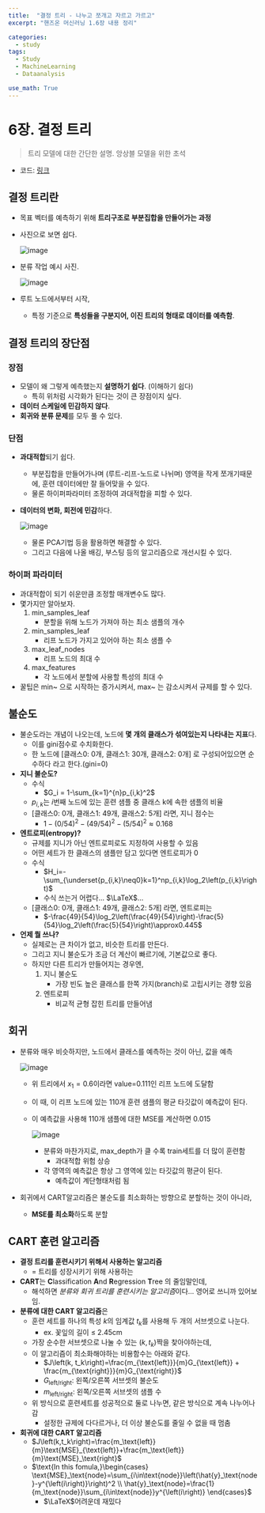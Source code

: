 ```yaml
---
title:  "결정 트리 - 나누고 쪼개고 자르고 가르고"
excerpt: "핸즈온 머신러닝 1.6장 내용 정리"

categories:
  - study
tags:
  - Study
  - MachineLearning
  - Dataanalysis

use_math: True
---
```


# 6장. 결정 트리

> 트리 모델에 대한 간단한 설명. 앙상블 모델을 위한 초석

- 코드: [링크](https://github.com/Sean-Parkk/hands_on_ML_2/blob/master/code/%ED%95%B8%EC%A6%88%EC%98%A8%EB%A8%B8%EC%8B%A0%EB%9F%AC%EB%8B%9D_1%EB%B6%80_6%EC%9E%A5.ipynb)

## 결정 트리란

- 목표 벡터를 예측하기 위해 **트리구조로 부분집합을 만들어가는 과정**
- 사진으로 보면 쉽다.

    ![image](https://github.com/Sean-Parkk/seanparkk/blob/master/assets/images/homl/6/0.png?raw=true)

- 분류 작업 예시 사진.

    ![image](https://github.com/Sean-Parkk/seanparkk/blob/master/assets/images/homl/6/1.png?raw=true)

- 루트 노드에서부터 시작,
    - 특정 기준으로 **특성들을 구분지어, 이진 트리의 형태로 데이터를 예측함**.

## 결정 트리의 장단점

### 장점

- 모델이 왜 그렇게 예측했는지 **설명하기 쉽다**. (이해하기 쉽다)
    - 특히 위처럼 시각화가 된다는 것이 큰 장점이지 싶다.
- **데이터 스케일에 민감하지 않다**.
- **회귀와 분류 문제**를 모두 풀 수 있다.

### 단점

- **과대적합**되기 쉽다.
    - 부분집합을 만들어가나며 (루트-리프-노드로 나뉘며) 영역을 작게 쪼개기때문에, 훈련 데이터에만 잘 들어맞을 수 있다.
    - 물론 하이퍼파라미터 조정하여 과대적합을 피할 수 있다.
- **데이터의 변화, 회전에 민감**하다.

    ![image](https://github.com/Sean-Parkk/seanparkk/blob/master/assets/images/homl/6/2.png?raw=true)

    - 물론 PCA기법 등을 활용하면 해결할 수 있다.
    - 그리고 다음에 나올 배깅, 부스팅 등의 알고리즘으로 개선시킬 수 있다.

### 하이퍼 파라미터

- 과대적합이 되기 쉬운만큼 조정할 매개변수도 많다.
- 몇가지만 알아보자.
    1. min_samples_leaf
        - 분할을 위해 노드가 가져야 하는 최소 샘플의 개수
    2. min_samples_leaf
        - 리프 노드가 가지고 있어야 하는 최소 샘플 수
    3. max_leaf_nodes
        - 리프 노드의 최대 수
    4. max_features
        - 각 노드에서 분할에 사용할 특성의 최대 수
- 꿀팁은 min~ 으로 시작하는 증가시켜서, max~ 는 감소시켜서 규제를 할 수 있다.

## 불순도

- 불순도라는 개념이 나오는데, 노드에 **몇 개의 클래스가 섞여있는지 나타내는 지표**다.
    - 이를 gini점수로 수치화한다.
    - 한 노드에 [클래스0: 0개, 클래스1: 30개, 클래스2: 0개] 로 구성되어있으면 순수하다 라고 한다.(gini=0)
- **지니 불순도?**
    - 수식
        - $G_i = 1-\sum_{k=1}^{n}p_{i,k}^2$
    - $p_{i,k}$는 $i$번째 노드에 있는 훈련 샘플 중 클래스 k에 속한 샘플의 비율
    - [클래스0: 0개, 클래스1: 49개, 클래스2: 5개] 라면, 지니 점수는
        - $1-(0/54)^2-(49/54)^2-(5/54)^2\approx0.168$
- **엔트로피(entropy)?**
    - 규제를 지니가 아닌 엔트로피로도 지정하여 사용할 수 있음
    - 어떤 세트가 한 클래스의 샘플만 담고 있다면 엔트로피가 0
    - 수식
        - $H_i=-\sum_{\underset{p_{i,k}\neq0}k=1}^np_{i,k}\log_2\left(p_{i,k}\right)$
        - 수식 쓰는거 어렵다... $\LaTeX$...
    - [클래스0: 0개, 클래스1: 49개, 클래스2: 5개] 라면, 엔트로피는
        - $-\frac{49}{54}\log_2\left(\frac{49}{54}\right)-\frac{5}{54}\log_2\left(\frac{5}{54}\right)\approx0.445$
- **언제 뭘 쓰나?**
    - 실제로는 큰 차이가 없고, 비슷한 트리를 만든다.
    - 그리고 지니 불순도가 조금 더 계산이 빠르기에, 기본값으로 좋다.
    - 하지만 다른 트리가 만들어지는 경우엔,
        1. 지니 불순도
            - 가장 빈도 높은 클래스를 한쪽 가지(branch)로 고립시키는 경향 있음
        2. 엔트로피
            - 비교적 균형 잡힌 트리를 만들어냄

## 회귀

- 분류와 매우 비슷하지만, 노드에서 클래스를 예측하는 것이 아닌, 값을 예측

    ![image](https://github.com/Sean-Parkk/seanparkk/blob/master/assets/images/homl/6/3.png?raw=true)

    - 위 트리에서 $x_1=0.6$이라면 value=0.111인 리프 노드에 도달함
    - 이 때, 이 리프 노드에 있는 110개 훈련 샘플의 평균 타깃값이 예측값이 된다.
    - 이 예측값을 사용해 110개 샘플에 대한 MSE를 계산하면 0.015

        ![image](https://github.com/Sean-Parkk/seanparkk/blob/master/assets/images/homl/6/4.png?raw=true)

        - 분류와 마찬가지로, max_depth가 클 수록 train세트를 더 많이 훈련함
            - 과대적합 위험 상승
        - 각 영역의 예측값은 항상 그 영역에 있는 타깃값의 평균이 된다.
            - 예측값이 계단형태처럼 됨
- 회귀에서 CART알고리즘은 불순도를 최소화하는 방향으로 분할하는 것이 아니라,
    - **MSE를 최소화**하도록 분할

## CART 훈련 알고리즘

- **결정 트리를 훈련시키기 위해서 사용하는 알고리즘**
    - = 트리를 성장시키기 위해 사용하는
- **CART**는 **C**lassification **A**nd **R**egression **T**ree 의 줄임말인데,
    - 해석하면 *분류와 회귀 트리를 훈련시키는 알고리즘*이다... 영어로 쓰니까 있어보임.
- **분류에 대한 CART 알고리즘**은
    - 훈련 세트를 하나의 특성 $k$의 임계값 $t_k$를 사용해 두 개의 서브셋으로 나눈다.
        - ex. 꽃잎의 길이 ≤ 2.45cm
    - 가장 순수한 서브셋으로 나눌 수 있는 $(k, t_k)$짝을 찾아야하는데,
    - 이 알고리즘이 최소화해야하는 비용함수는 아래와 같다.
        - $J\left(k, t_k\right)=\frac{m_{\text{left}}}{m}G_{\text{left}} + \frac{m_{\text{right}}}{m}G_{\text{right}}$
        - $G_\text{left/right}$: 왼쪽/오른쪽 서브셋의 불순도
        - $m_\text{left/right}$: 왼쪽/오른쪽 서브셋의 샘플 수
    - 위 방식으로 훈련세트를 성공적으로 둘로 나누면, 같은 방식으로 계속 나누어나감
        - 설정한 규제에 다다르거나, 더 이상 불순도를 줄일 수 없을 때 멈춤
- **회귀에 대한 CART 알고리즘**
    - $J\left(k,t_k\right)=\frac{m_\text{left}}{m}\text{MSE}_{\text{left}}+\frac{m_\text{left}}{m}\text{MSE}_\text{right}$
    - $\text{In this fomula,}\begin{cases} \text{MSE}_\text{node}=\sum_{i\in\text{node}}\left(\hat{y}_\text{node}-y^{\left(i\right)}\right)^2 \\ \hat{y}_\text{node}=\frac{1}{m_\text{node}}\sum_{i\in\text{node}}y^{\left(i\right)} \end{cases}$
        - $\LaTeX$어려운데 재밌다
